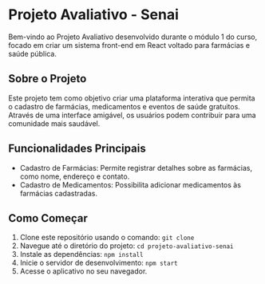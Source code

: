 # Projeto Avaliativo - Senai

Bem-vindo ao Projeto Avaliativo desenvolvido durante o módulo 1 do curso, focado em criar um sistema front-end em React voltado para farmácias e saúde pública.

## Sobre o Projeto

Este projeto tem como objetivo criar uma plataforma interativa que permita o cadastro de farmácias, medicamentos e eventos de saúde gratuitos. Através de uma interface amigável, os usuários podem contribuir para uma comunidade mais saudável.

## Funcionalidades Principais

- Cadastro de Farmácias: Permite registrar detalhes sobre as farmácias, como nome, endereço e contato.
- Cadastro de Medicamentos: Possibilita adicionar medicamentos às farmácias cadastradas.

## Como Começar

1. Clone este repositório usando o comando: `git clone `
2. Navegue até o diretório do projeto: `cd projeto-avaliativo-senai`
3. Instale as dependências: `npm install`
4. Inicie o servidor de desenvolvimento: `npm start`
5. Acesse o aplicativo no seu navegador.


